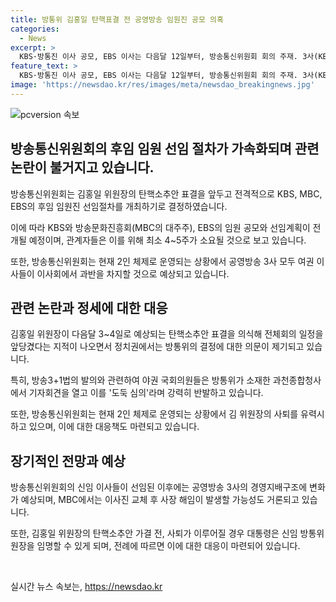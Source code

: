 ```yaml
---
title: 방통위 김홍일 탄핵표결 전 공영방송 임원진 공모 의혹
categories:
  - News
excerpt: >
  KBS·방통진 이사 공모, EBS 이사는 다음달 12일부터, 방송통신위원회 회의 주재. 3사(KBS·MBC·EBS) 후임 임원진 선임절차 전격 개시. 방통위, KBS·방문진 이사 공모 신청 접수 개시, 다음달 11일 마감. EBS 이사 공모신청은 다음달 12~25일 진행. 국회 탄핵소추안 표결을 의식해 선임절차 서둘렀다는 지적. 방송3+1법 표결 기다리던 야권 국회의원들 반발, 방통위 전체회의 앞당겼다는 분석.
feature_text: >
  KBS·방통진 이사 공모, EBS 이사는 다음달 12일부터, 방송통신위원회 회의 주재. 3사(KBS·MBC·EBS) 후임 임원진 선임절차 전격 개시. 방통위, KBS·방문진 이사 공모 신청 접수 개시, 다음달 11일 마감. EBS 이사 공모신청은 다음달 12~25일 진행. 국회 탄핵소추안 표결을 의식해 선임절차 서둘렀다는 지적. 방송3+1법 표결 기다리던 야권 국회의원들 반발, 방통위 전체회의 앞당겼다는 분석.
image: 'https://newsdao.kr/res/images/meta/newsdao_breakingnews.jpg'
---
```


<p><img src="https://newsdao.kr/res/images/meta/newsdao_breakingnews.jpg" alt="pcversion 속보" /></p>

<h2 data-ke-size="size26">방송통신위원회의 후임 임원 선임 절차가 가속화되며 관련 논란이 불거지고 있습니다.</h2>

<p data-ke-size="size16">방송통신위원회는 김홍일 위원장의 탄핵소추안 표결을 앞두고 전격적으로 KBS, MBC, EBS의 후임 임원진 선임절차를 개최하기로 결정하였습니다.</p>

<p data-ke-size="size16">이에 따라 KBS와 방송문화진흥회(MBC의 대주주), EBS의 임원 공모와 선임계획이 전개될 예정이며, 관계자들은 이를 위해 최소 4~5주가 소요될 것으로 보고 있습니다.</p>

<p data-ke-size="size16">또한, 방송통신위원회는 현재 2인 체제로 운영되는 상황에서 공영방송 3사 모두 여권 이사들이 이사회에서 과반을 차지할 것으로 예상되고 있습니다.</p>

<h2 data-ke-size="size26">관련 논란과 정세에 대한 대응</h2>

<p data-ke-size="size16">김홍일 위원장이 다음달 3~4일로 예상되는 탄핵소추안 표결을 의식해 전체회의 일정을 앞당겼다는 지적이 나오면서 정치권에서는 방통위의 결정에 대한 의문이 제기되고 있습니다.</p>

<p data-ke-size="size16">특히, 방송3+1법의 발의와 관련하여 야권 국회의원들은 방통위가 소재한 과천종합청사에서 기자회견을 열고 이를 '도둑 심의'라며 강력히 반발하고 있습니다.</p>

<p data-ke-size="size16">또한, 방송통신위원회는 현재 2인 체제로 운영되는 상황에서 김 위원장의 사퇴를 유력시하고 있으며, 이에 대한 대응책도 마련되고 있습니다.</p>

<h2 data-ke-size="size26">장기적인 전망과 예상</h2>

<p data-ke-size="size16">방송통신위원회의 신임 이사들이 선임된 이후에는 공영방송 3사의 경영지배구조에 변화가 예상되며, MBC에서는 이사진 교체 후 사장 해임이 발생할 가능성도 거론되고 있습니다.</p>

<p data-ke-size="size16">또한, 김홍일 위원장의 탄핵소추안 가결 전, 사퇴가 이루어질 경우 대통령은 신임 방통위원장을 임명할 수 있게 되며, 전례에 따르면 이에 대한 대응이 마련되어 있습니다.</p>

<p data-ke-size="size16">&nbsp;</p>
실시간 뉴스 속보는, <a href="https://newsdao.kr" rel="dofollow">https://newsdao.kr</a>


